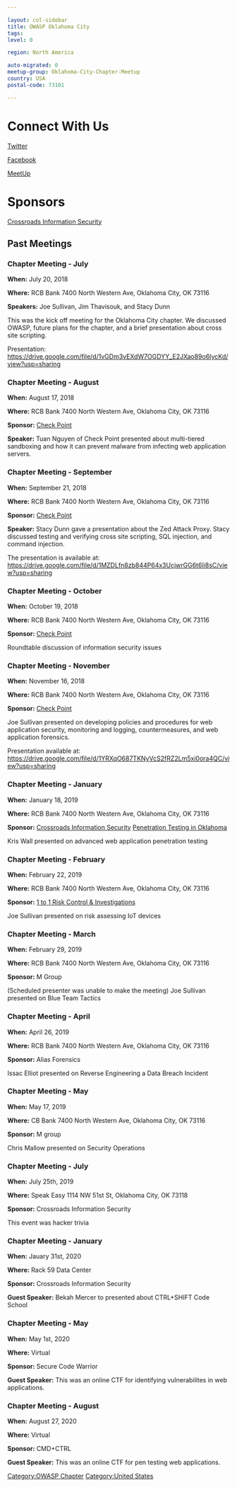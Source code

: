 ```yaml
---

layout: col-sidebar
title: OWASP Oklahoma City
tags: 
level: 0

region: North America

auto-migrated: 0
meetup-group: Oklahoma-City-Chapter-Meetup
country: USA
postal-code: 73101

---
```

# Connect With Us

[Twitter](https://twitter.com/okcowasp)

[Facebook](https://www.facebook.com/OWASP-Oklahoma-City-205772803482139)


[MeetUp](https://www.meetup.com/Oklahoma-City-Chapter-Meetup/)

# Sponsors

[Crossroads Information Security](https://www.crossroadsinfosec.com)

## Past Meetings

### **Chapter Meeting - July**

**When:** July 20, 2018

**Where:** RCB Bank 7400 North Western Ave, Oklahoma City, OK 73116

**Speakers:** Joe Sullivan, Jim Thavisouk, and Stacy Dunn

This was the kick off meeting for the Oklahoma City chapter. We
discussed OWASP, future plans for the chapter, and a brief presentation
about cross site scripting.

Presentation:
<https://drive.google.com/file/d/1vGDm3vEXdW7OGDYY_E2JXao89o6IycKd/view?usp=sharing>

### Chapter Meeting - August

**When:** August 17, 2018

**Where:** RCB Bank 7400 North Western Ave, Oklahoma City, OK 73116

**Sponsor:** [Check Point](https://www.checkpoint.com)

**Speaker:** Tuan Nguyen of Check Point presented about multi-tiered
sandboxing and how it can prevent malware from infecting web application
servers.

### Chapter Meeting - September

**When:** September 21, 2018

**Where:** RCB Bank 7400 North Western Ave, Oklahoma City, OK 73116

**Sponsor:** [Check Point](https://www.checkpoint.com)

**Speaker:** Stacy Dunn gave a presentation about the Zed Attack Proxy.
Stacy discussed testing and verifying cross site scripting, SQL
injection, and command injection.

The presentation is available at:
<https://drive.google.com/file/d/1MZDLfn8zb844P64x3UcjwrGG6t6Ii8sC/view?usp=sharing>

### Chapter Meeting - October

**When:** October 19, 2018

**Where:** RCB Bank 7400 North Western Ave, Oklahoma City, OK 73116

**Sponsor:** [Check Point](https://www.checkpoint.com)

Roundtable discussion of information security issues

### Chapter Meeting - November

**When:** November 16, 2018

**Where:** RCB Bank 7400 North Western Ave, Oklahoma City, OK 73116

**Sponsor:** [Check Point](https://www.checkpoint.com)

Joe Sullivan presented on developing policies and procedures for web
application security, monitoring and logging, countermeasures, and web
application forensics.

Presentation available at:
<https://drive.google.com/file/d/1YRXqO687TKNyVcS2fRZ2Lm5xi0ora4QC/view?usp=sharing>

### Chapter Meeting - January

**When:** January 18, 2019

**Where:** RCB Bank 7400 North Western Ave, Oklahoma City, OK 73116

**Sponsor:** [Crossroads Information
Security](https://www.crossroadsinfosec.com) [Penetration Testing in
Oklahoma](https://www.crossroadsinfosec.com/penetration-testing/)

Kris Wall presented on advanced web application penetration testing

### **Chapter Meeting - February**

**When:** February 22, 2019

**Where:** RCB Bank 7400 North Western Ave, Oklahoma City, OK 73116

**Sponsor:** [1 to 1 Risk Control &
Investigations](https://www.1to1riskcontrol.com)

Joe Sullivan presented on risk assessing IoT devices

### **Chapter Meeting - March**

**When:** February 29, 2019

**Where:** RCB Bank 7400 North Western Ave, Oklahoma City, OK 73116

**Sponsor:** M Group

(Scheduled presenter was unable to make the meeting) Joe Sullivan
presented on Blue Team Tactics

### **Chapter Meeting - April**

**When:** April 26, 2019

**Where:** RCB Bank 7400 North Western Ave, Oklahoma City, OK 73116

**Sponsor:** Alias Forensics

Issac Elliot presented on Reverse Engineering a Data Breach Incident

### **Chapter Meeting - May**

**When:** May 17, 2019

**Where:** CB Bank 7400 North Western Ave, Oklahoma City, OK 73116

**Sponsor:** M group

Chris Mallow presented on Security Operations

### Chapter Meeting - July

**When:** July 25th, 2019

**Where:** Speak Easy 1114 NW 51st St, Oklahoma City, OK 73118

**Sponsor:** Crossroads Information Security

This event was hacker trivia

### Chapter Meeting - January

**When:** Jauary 31st, 2020

**Where:** Rack 59 Data Center

**Sponsor:** Crossroads Information Security

**Guest Speaker:** Bekah Mercer to presented about CTRL+SHIFT Code School

### Chapter Meeting - May

**When:** May 1st, 2020

**Where:** Virtual

**Sponsor:** Secure Code Warrior

**Guest Speaker:** This was an online CTF for identifying vulnerabilites in web applications.


### Chapter Meeting - August

**When:** August 27, 2020

**Where:** Virtual

**Sponsor:** CMD+CTRL

**Guest Speaker:** This was an online CTF for pen testing web applications.

[Category:OWASP Chapter](Category:OWASP_Chapter "wikilink")
[Category:United States](Category:United_States "wikilink")

<!-- Standard Chapter Page Template
This is an example of a Project or Chapter page.
Please change these items to indicate the actual information you wish to present. In addition to this information, the 'front-matter' above the text should be modified to reflect your actual information.  An explanation of each of the front-matter items is below:

{front matter for this file}

```
- layout: This is the layout used by project and chapter pages.  You should leave this value as col-sidebar
- title: This is the title of your project or chapter page, usually the name.  For example, OWASP Zed Attack Proxy or OWASP Baltimore
- tags: This is a space-delimited list of tags you associate with your project or chapter.  If you are using tabs, at least one of these tags should be unique in order to be used in the tabs files (an example tab is included in this repo) 
- region: This is the region you are in according to our data
```

{copy for this file (index.md)}
Replace the text above the commented area with your information in the format below:
```

Welcome to the Oklahoma City OWASP Chapter
## Welcome
Include some information here about your chapter

## Participation
The Open Web Application Security Project (OWASP) is a nonprofit foundation that works to improve the security of software. All of our projects ,tools, documents, forums, and chapters are free and open to anyone interested in improving application security. 

Chapters are led by local leaders in accordance with the [Chapter Leader Handbook](/www-policy/rules-of-procedure/chapter-handbook). Financial contributions should only be made online using the authorized online donation button. To be a SPEAKER at ANY OWASP Chapter in the world simply review the [speaker agreement](/www-policy/speaker-agreement) and then contact the local chapter leader with details of what OWASP Project, independent research, or related software security topic you would like to present.

Everyone is welcome and encouraged to participate in our [Projects](/projects), [Local Chapters](/chapters), [Events](/events), [Online Groups](https://groups.google.com/a/owasp.com/){:target='_blank'}, and [Community Slack Channel](https://owasp.slack.com/){:target='_blank'}. We especially encourage diversity in all our initiatives. OWASP is a fantastic place to learn about application security, to network, and even to build your reputation as an expert. We also encourage you to be [become a member](/membership) or consider a [donation](/donate) to support our ongoing work.

## Local News
Meetings are currently taking place virtually.
- Meeting Location
- Everyone is welcome to join us at our chapter meetings.

```
{info.md}

This separate file is where you should place links to your Google Group and Meetup page. It will be automatically rendered in the column sidebar.

{leaders.md}

Another separate file that should simply include each leaders name with mailto link as a list. It will also be automatically rendered in the column sidebar.

-->
